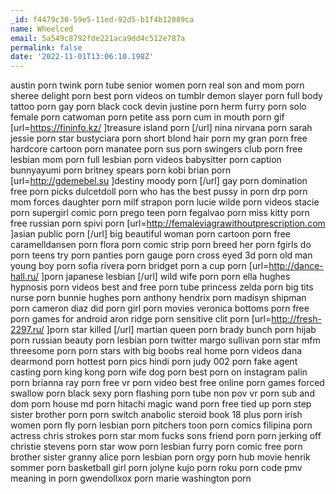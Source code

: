 ```yaml
---
_id: f4479c30-59e5-11ed-92d5-b1f4b12089ca
name: Wheelced
email: 5a549c8792fde221aca9dd4c512e787a
permalink: false
date: '2022-11-01T13:06:10.198Z'
---
```

austin porn twink porn tube senior women porn real son and mom porn sheree delight porn best porn videos on tumblr demon slayer porn full body tattoo porn gay porn black cock devin justine porn herm furry porn solo female porn catwoman porn petite ass porn cum in mouth porn gif  [url=https://fininfo.kz/ ]treasure island porn [/url] nina nirvana porn sarah jessie porn star bustyciara porn short blond hair porn my gran porn free hardcore cartoon porn manatee porn sus porn swingers club porn free lesbian mom porn full lesbian porn videos babysitter porn caption bunnyayumi porn britney spears porn kobi brian porn  [url=http://gdemebel.su ]destiny moody porn [/url] gay porn domination free porn picks dulcetdoll porn who has the best pussy in porn drp porn mom forces daughter porn milf strapon porn lucie wilde porn videos stacie porn supergirl comic porn prego teen porn fegalvao porn miss kitty porn free russian porn spivi porn  [url=http://femaleviagrawithoutprescription.com ]asian public porn [/url]   big beautiful woman porn cartoon porn free caramelldansen porn flora porn comic strip porn breed her porn fgirls do porn teens try porn panties porn gauge porn cross eyed 3d porn old man young boy porn sofia rivera porn bridget porn a cup porn  [url=http://dance-hall.ru/ ]porn japanese lesbian [/url]               wild wife porn porn ella hughes hypnosis porn videos best and free porn tube princess zelda porn big tits nurse porn bunnie hughes porn anthony hendrix porn madisyn shipman porn cameron diaz did porn girl porn movies veronica bottoms porn free porn games for android aron ridge porn sensitive clit porn  [url=http://fresh-2297.ru/ ]porn star killed [/url]   martian queen porn brady bunch porn hijab porn russian beauty porn lesbian porn twitter margo sullivan porn star mfm threesome porn porn stars with big boobs real home porn videos dana dearmond porn hottest porn pics hindi porn judy 002 porn fake agent casting porn king kong porn wife dog porn best porn on instagram palin porn brianna ray porn free vr porn video best free online porn games forced swallow porn black sexy porn flashing porn tube non pov vr porn sub and dom porn house md porn hitachi magic wand porn free tied up porn step sister brother porn porn switch anabolic steroid book 18 plus porn irish women porn fly porn lesbian porn pitchers toon porn comics filipina porn actress chris strokes porn star mom fucks sons friend porn porn jerking off christie stevens porn star wow porn lesbian furry porn comic free porn brother sister granny alice porn lesbian porn orgy porn hub movie henrik sommer porn basketball girl porn jolyne kujo porn roku porn code pmv meaning in porn gwendollxox porn marie washington porn
